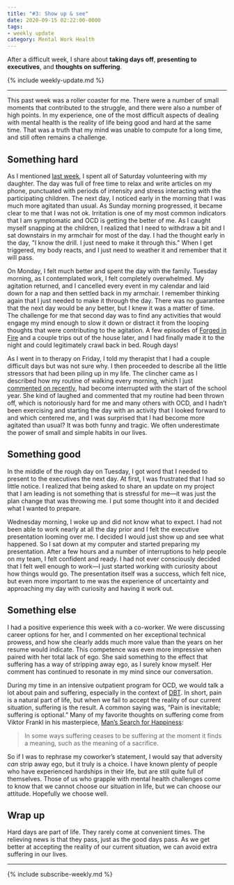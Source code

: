 ```yaml
---
title: "#3: Show up & see"
date: 2020-09-15 02:22:00-0000
tags:
- weekly update
category: Mental Work Health
---
```


After a difficult week, I share about **taking days off**, **presenting to executives**, and **thoughts on suffering**.

{% include weekly-update.md %}

***

This past week was a roller coaster for me. There were a number of small moments that contributed to the struggle, and there were also a number of high points. In my experience, one of the most difficult aspects of dealing with mental health is the reality of life being good and hard at the same time. That was a truth that my mind was unable to compute for a long time, and still often remains a challenge.


## Something hard

As I mentioned [last week](https://bennorris.org/2020/09/08/rebecoming-a-novice/), I spent all of Saturday volunteering with my daughter. The day was full of free time to relax and write articles on my phone, punctuated with periods of intensity and stress interacting with the participating children. The next day, I noticed early in the morning that I was much more agitated than usual. As Sunday morning progressed, it became clear to me that I was not ok. Irritation is one of my most common indicators that I am symptomatic and OCD is getting the better of me. As I caught myself snapping at the children, I realized that I need to withdraw a bit and I sat downstairs in my armchair for most of the day. I had the thought early in the day, "I know the drill. I just need to make it through this." When I get triggered, my body reacts, and I just need to weather it and remember that it will pass.

On Monday, I felt much better and spent the day with the family. Tuesday morning, as I contemplated work, I felt completely overwhelmed. My agitation returned, and I cancelled every event in my calendar and laid down for a nap and then settled back in my armchair. I remember thinking again that I just needed to make it through the day. There was no guarantee that the next day would be any better, but I knew it was a matter of time. The challenge for me that second day was to find any activities that would engage my mind enough to slow it down or distract it from the looping thoughts that were contributing to the agitation. A few episodes of [Forged in Fire](https://en.wikipedia.org/wiki/Forged_in_Fire_(TV_series)) and a couple trips out of the house later, and I had finally made it to the night and could legitimately crawl back in bed. Rough days!

As I went in to therapy on Friday, I told my therapist that I had a couple difficult days but was not sure why. I then proceeded to describe all the little stressors that had been piling up in my life. The clincher came as I described how my routine of walking every morning, which I just [commented on recently](https://bennorris.org/2020/09/02/spinning-in-neutral/), had become interrupted with the start of the school year. She kind of laughed and commented that my routine had been thrown off, which is notoriously hard for me and many others with OCD, and I hadn’t been exercising and starting the day with an activity that I looked forward to and which centered me, and I was surprised that I had become more agitated than usual? It was both funny and tragic. We often underestimate the power of small and simple habits in our lives.


## Something good

In the middle of the rough day on Tuesday, I got word that I needed to present to the executives the next day. At first, I was frustrated that I had so little notice. I realized that being asked to share an update on my project that I am leading is not something that is stressful for me—it was just the plan change that was throwing me. I put some thought into it and decided what I wanted to prepare.

Wednesday morning, I woke up and did not know what to expect. I had not been able to work nearly at all the day prior and I felt the executive presentation  looming over me. I decided I would just show up and see what happened. So I sat down at my computer and started preparing my presentation. After a few hours and a number of interruptions to help people on my team, I felt confident and ready. I had not ever consciously decided that I felt well enough to work—I just started working with curiosity about how things would go. The presentation itself was a success, which felt nice, but even more important to me was the experience of uncertainty and approaching my day with curiosity and having it work out.


## Something else

I had a positive experience this week with a co-worker. We were discussing career options for her, and I commented on her exceptional technical prowess, and how she clearly adds much more value than the years on her resume would indicate. This competence was even more impressive when paired with her total lack of ego. She said something to the effect that suffering has a way of stripping away ego, as I surely know myself. Her comment has continued to resonate in my mind since our conversation.

During my time in an intensive outpatient program for OCD, we would talk a lot about pain and suffering, especially in the context of [DBT](https://en.wikipedia.org/wiki/Dialectical_behavior_therapy). In short, pain is a natural part of life, but when we fail to accept the reality of our current situation, suffering is the result. A common saying was, “Pain is inevitable; suffering is optional.” Many of my favorite thoughts on suffering come from Viktor Frankl in his masterpiece, [Man’s Search for Happiness](https://en.wikipedia.org/wiki/Man%27s_Search_for_Meaning):

> In some ways suffering ceases to be suffering at the moment it finds a meaning, such as the meaning of a sacrifice.

So if I was to rephrase my coworker’s statement, I would say that adversity *can* strip away ego, but it truly is a choice. I have known plenty of people who have experienced hardships in their life, but are still quite full of themselves. Those of us who grapple with mental health challenges come to know that we cannot choose our situation in life, but we can choose our attitude. Hopefully we choose well.


## Wrap up

Hard days are part of life. They rarely come at convenient times. The relieving news is that they pass, just as the good days pass. As we get better at accepting the reality of our current situation, we can avoid extra suffering in our lives.

***
{% include subscribe-weekly.md %}
